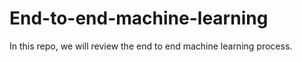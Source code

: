 # End-to-end-machine-learning

In this repo, we will review the end to end machine learning process. 
